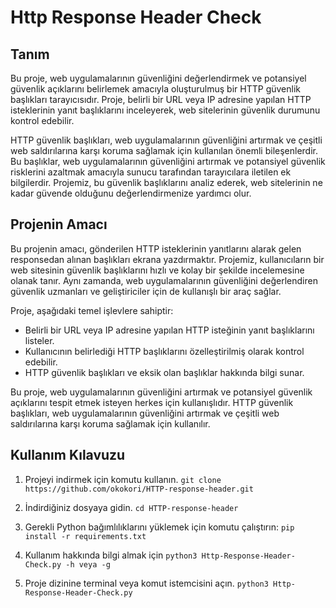 # Http Response Header Check 

## Tanım 
Bu proje, web uygulamalarının güvenliğini değerlendirmek ve potansiyel güvenlik açıklarını belirlemek amacıyla oluşturulmuş bir HTTP güvenlik başlıkları tarayıcısıdır. Proje, belirli bir URL veya IP adresine yapılan HTTP isteklerinin yanıt başlıklarını inceleyerek, web sitelerinin güvenlik durumunu kontrol edebilir.

HTTP güvenlik başlıkları, web uygulamalarının güvenliğini artırmak ve çeşitli web saldırılarına karşı koruma sağlamak için kullanılan önemli bileşenlerdir. Bu başlıklar, web uygulamalarının güvenliğini artırmak ve potansiyel güvenlik risklerini azaltmak amacıyla sunucu tarafından tarayıcılara iletilen ek bilgilerdir. Projemiz, bu güvenlik başlıklarını analiz ederek, web sitelerinin ne kadar güvende olduğunu değerlendirmenize yardımcı olur.

## Projenin Amacı

Bu projenin amacı, gönderilen HTTP isteklerinin yanıtlarını alarak gelen responsedan alınan başlıkları ekrana yazdırmaktır. Projemiz, kullanıcıların bir web sitesinin güvenlik başlıklarını hızlı ve kolay bir şekilde incelemesine olanak tanır. Aynı zamanda, web uygulamalarının güvenliğini değerlendiren güvenlik uzmanları ve geliştiriciler için de kullanışlı bir araç sağlar.

Proje, aşağıdaki temel işlevlere sahiptir:
- Belirli bir URL veya IP adresine yapılan HTTP isteğinin yanıt başlıklarını listeler.
- Kullanıcının belirlediği HTTP başlıklarını özelleştirilmiş olarak kontrol edebilir.
- HTTP güvenlik başlıkları ve eksik olan başlıklar hakkında bilgi sunar.

Bu proje, web uygulamalarının güvenliğini artırmak ve potansiyel güvenlik açıklarını tespit etmek isteyen herkes için kullanışlıdır. HTTP güvenlik başlıkları, web uygulamalarının güvenliğini artırmak ve çeşitli web saldırılarına karşı koruma sağlamak için kullanılır.

## Kullanım Kılavuzu

1. Projeyi indirmek için komutu kullanın. `git clone https://github.com/okokori/HTTP-response-header.git`

2. İndirdiğiniz dosyaya gidin. `cd HTTP-response-header`

3. Gerekli Python bağımlılıklarını yüklemek için komutu çalıştırın: `pip install -r requirements.txt`

4. Kullanım hakkında bilgi almak için `python3 Http-Response-Header-Check.py -h veya -g` 

5. Proje dizinine terminal veya komut istemcisini açın. `python3 Http-Response-Header-Check.py`
